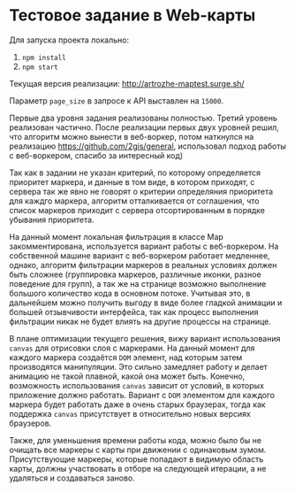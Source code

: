 # Тестовое задание в Web-карты

Для запуска проекта локально:
1. `npm install`
2. `npm start`

Текущая версия реализации: http://artrozhe-maptest.surge.sh/

Параметр `page_size` в запросе к API выставлен на `15000`.

Первые два уровня задания реализованы полностью. Третий уровень реализован частично.
После реализации первых двух уровней решил, что алгоритм можно вынести в веб-воркер, потом
наткнулся на реализацию https://github.com/2gis/general, использовал подход работы с веб-воркером, 
спасибо за интересный код)

Так как в задании не указан критерий, по которому определяется приоритет маркера, и данные в том виде, в котором приходят,
с сервера так же явно не говорят о критерии определяния приоритета для каждго маркера, алгоритм отталкивается от соглашения, 
что список маркеров приходит с сервера отсортированным в порядке убывания приоритета. 

На данный момент локальная фильтрация в классе Map закомментирована, используется вариант работы с
веб-воркером. На собственной машине вариант с веб-воркером работает медленнее, однако, алгоритм
фильтрации маркеров в реальных условиях должен быть сложнее (группировка маркеров, различные иконки, разное поведение для
групп), а так же на странице возможно выполнение большого количество кода в основном потоке. Учитывая это, в дальнейшем 
можно получить выгоду в виде более гладкой анимации и большей отзывчивости интерфейса, так как процесс выполнения 
фильтрации никак не будет влиять на другие процессы на странице.

В плане оптимизации текущего решения, вижу вариант использования `canvas` для отрисовки слоя с маркерами. На данный момент
для каждого маркера создаётся `DOM` элемент, над которым затем производятся манипуляции. Это сильно замедляет работу и 
делает анимацию не такой плавной, какой она может быть. Конечно, возможность использования `canvas` зависит от условий, 
в которых приложение должно работать. Вариант с `DOM` элементом для каждого маркера будет работать даже в очень старых 
браузерах, тогда как поддержка `canvas` присутствует в относительно новых версиях браузеров.

Также, для уменьшения времени работы кода, можно было бы не очищать все маркеры с карты при движении с одинаковым зумом.
Присутствующие маркеры, которые попадают в видимую область карты, должны участвовать в отборе на следующей итерации, а не
удаляться и создаваться заново.
